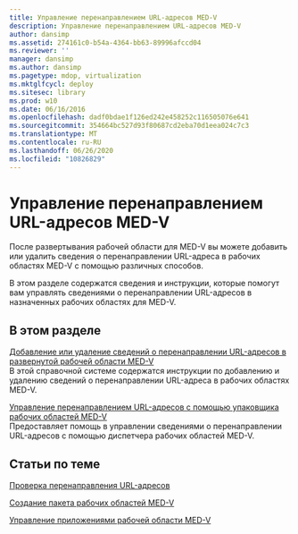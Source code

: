 ```yaml
---
title: Управление перенаправлением URL-адресов MED-V
description: Управление перенаправлением URL-адресов MED-V
author: dansimp
ms.assetid: 274161c0-b54a-4364-bb63-89996afccd04
ms.reviewer: ''
manager: dansimp
ms.author: dansimp
ms.pagetype: mdop, virtualization
ms.mktglfcycl: deploy
ms.sitesec: library
ms.prod: w10
ms.date: 06/16/2016
ms.openlocfilehash: dadf0bdae1f126ed242e458252c116505076e641
ms.sourcegitcommit: 354664bc527d93f80687cd2eba70d1eea024c7c3
ms.translationtype: MT
ms.contentlocale: ru-RU
ms.lasthandoff: 06/26/2020
ms.locfileid: "10826829"
---
```

# Управление перенаправлением URL-адресов MED-V


После развертывания рабочей области для MED-V вы можете добавить или удалить сведения о перенаправлении URL-адреса в рабочих областях MED-V с помощью различных способов.

В этом разделе содержатся сведения и инструкции, которые помогут вам управлять сведениями о перенаправлении URL-адресов в назначенных рабочих областях для MED-V.

## В этом разделе


<a href="" id="how-to-add-or-remove-url-redirection-information-in-a-deployed-med-v-workspace"></a>[Добавление или удаление сведений о перенаправлении URL-адресов в развернутой рабочей области MED-V](how-to-add-or-remove-url-redirection-information-in-a-deployed-med-v-workspace.md)  
В этой справочной системе содержатся инструкции по добавлению и удалению сведений о перенаправлении URL-адреса в рабочих областях MED-V.

<a href="" id="how-to-manage-url-redirection-by-using-the-med-v-workspace-packager"></a>[Управление перенаправлением URL-адресов с помощью упаковщика рабочих областей MED-V](how-to-manage-url-redirection-by-using-the-med-v-workspace-packager.md)  
Предоставляет помощь в управлении сведениями о перенаправлении URL-адресов с помощью диспетчера рабочих областей MED-V.

## Статьи по теме


[Проверка перенаправления URL-адресов](how-to-test-url-redirection.md)

[Создание пакета рабочих областей MED-V](create-a-med-v-workspace-package.md)

[Управление приложениями рабочей области MED-V](manage-med-v-workspace-applications.md)

 

 





